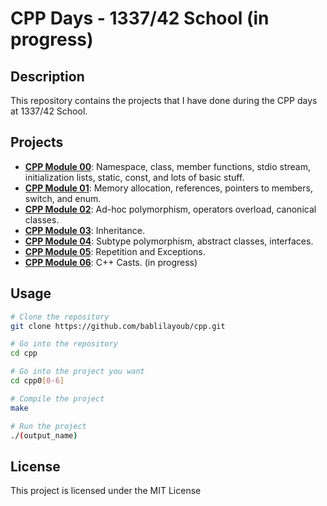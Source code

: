 # CPP Days - 1337/42 School (in progress)

## Description
This repository contains the projects that I have done during the CPP days at 1337/42 School.

## Projects
- [**CPP Module 00**](./cpp00): Namespace, class, member functions, stdio stream, initialization lists, static, const, and lots of basic stuff.
- [**CPP Module 01**](./cpp01): Memory allocation, references, pointers to members, switch, and enum.
- [**CPP Module 02**](./cpp02): Ad-hoc polymorphism, operators overload, canonical classes.
- [**CPP Module 03**](./cpp03): Inheritance.
- [**CPP Module 04**](./cpp04): Subtype polymorphism, abstract classes, interfaces.
- [**CPP Module 05**](./cpp05): Repetition and Exceptions.
- [**CPP Module 06**](./cpp06): C++ Casts. (in progress)

## Usage
```bash
# Clone the repository
git clone https://github.com/bablilayoub/cpp.git

# Go into the repository
cd cpp

# Go into the project you want
cd cpp0[0-6]

# Compile the project
make

# Run the project
./(output_name)
```

## License
This project is licensed under the MIT License


